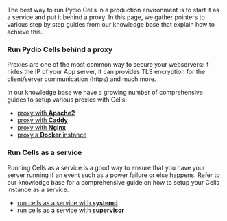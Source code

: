 
The best way to run Pydio Cells in a production environment is to start it as a service and put it behind a proxy.
In this page, we gather pointers to various step by step guides from our knowledge base that explain how to achieve this.

### Run Pydio Cells behind a proxy

Proxies are one of the most common way to secure your webservers: it hides the IP of your App server, it can provides TLS encryption for the client/server communication (https) and much more.

In our knowledge base we have a growing number of comprehensive guides to setup various proxies with Cells:

- [proxy with **Apache2**](https://pydio.com/en/docs/kb/devops/running-cells-behind-apache-reverse-proxy)
- [proxy with **Caddy**](https://pydio.com/en/docs/kb/devops/running-cells-behind-caddy-reverse-proxy)
- [proxy with **Nginx**](https://pydio.com/en/docs/kb/devops/running-cells-behind-nginx-reverse-proxy)
- [proxy a **Docker** instance](https://pydio.com/en/docs/kb/devops/running-your-cells-docker-container-behind-reverse-proxy)

### Run Cells as a service

Running Cells as a service is a good way to ensure that you have your server running if an event such as a power failure or else happens.
Refer to our knowledge base for a comprehensive guide on how to setup your Cells instance as a service.

- [run cells as a service with **systemd**](https://pydio.com/en/docs/kb/devops/running-cells-service-systemd)
- [run cells as a service with **supervisor**](https://pydio.com/en/docs/kb/devops/running-cells-service-supervisor)
